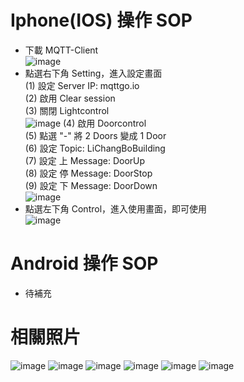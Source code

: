# Iphone(IOS) 操作 SOP  
* 下載 MQTT-Client  
![image](https://github.com/Chihhao/esp32_door_mqtt/blob/main/image/p1.png)
* 點選右下角 Setting，進入設定畫面  
(1) 設定 Server IP: mqttgo.io  
(2) 啟用 Clear session  
(3) 關閉 Lightcontrol  
![image](https://github.com/Chihhao/esp32_door_mqtt/blob/main/image/p2.png)
(4) 啟用 Doorcontrol  
(5) 點選 "-" 將 2 Doors 變成 1 Door  
(6) 設定 Topic: LiChangBoBuilding  
(7) 設定 上 Message: DoorUp  
(8) 設定 停 Message: DoorStop  
(9) 設定 下 Message: DoorDown  
![image](https://github.com/Chihhao/esp32_door_mqtt/blob/main/image/p3.png)
* 點選左下角 Control，進入使用畫面，即可使用  
![image](https://github.com/Chihhao/esp32_door_mqtt/blob/main/image/p4.png)
  
# Android 操作 SOP   
* 待補充

# 相關照片
![image](https://github.com/Chihhao/esp32_door_mqtt/blob/main/image/p003.jpg)
![image](https://github.com/Chihhao/esp32_door_mqtt/blob/main/image/p002.png)
![image](https://github.com/Chihhao/esp32_door_mqtt/blob/main/image/IMG_7055.jpg)
![image](https://github.com/Chihhao/esp32_door_mqtt/blob/main/image/IMG_7067.jpg)
![image](https://github.com/Chihhao/esp32_door_mqtt/blob/main/image/IMG_7068.jpg)
![image](https://github.com/Chihhao/esp32_door_mqtt/blob/main/image/p001.png)


